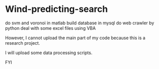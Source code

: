 # Wind-predicting-search
do svm and voronoi in matlab
build database in mysql
do web crawler by python
deal with some excel files using VBA

However, I cannot upload the main part of my code because this is a research project.

I will upload some data processing scripts.

FYI
